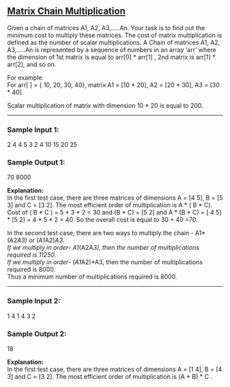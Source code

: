 ## [Matrix Chain Multiplication](https://www.codingninjas.com/studio/problems/matrix-chain-multiplication_624880)

Given a chain of matrices A1, A2, A3,.....An. Your task is to find out the minimum cost to multiply these matrices. The cost of matrix multiplication is defined as the number of scalar multiplications. A Chain of matrices A1, A2, A3,.....An is represented by a sequence of numbers in an array ‘arr’ where the dimension of 1st matrix is equal to arr[0] * arr[1] , 2nd matrix is arr[1] * arr[2], and so on.  

For example:  
For arr[ ] = { 10, 20, 30, 40}, matrix A1 = [10 * 20], A2 = [20 * 30], A3 = [30 * 40]  

Scalar multiplication of matrix with dimension 10 * 20 is equal to 200.  

---

### Sample Input 1:
2
4
4 5 3 2
4
10 15 20 25

### Sample Output 1:
70
8000

**Explanation:**  
In the first test case, there are three matrices of dimensions A = [4 5], B = [5 3] and C = [3 2]. The most efficient order of multiplication is A * ( B * C).  
Cost of ( B * C ) = 5 * 3 * 2 = 30  and (B * C) = [5 2] and A * (B * C) = [ 4 5] * [5 2] = 4 * 5 * 2 = 40. So the overall cost is equal to 30 + 40 =70.  

In the second test case, there are two ways to multiply the chain - A1*(A2*A3) or (A1*A2)*A3.  
If we multiply in order- A1*(A2*A3), then the number of multiplications required is 11250.  
If we multiply in order- (A1*A2)*A3, then the number of multiplications required is 8000.  
Thus a minimum number of multiplications required is 8000.  

---

### Sample Input 2:
1
4
1 4 3 2

### Sample Output 2:
18

**Explanation:**  
In the first test case, there are three matrices of dimensions A = [1 4], B = [4 3] and C = [3 2]. The most efficient order of multiplication is (A *  B) * C .  


